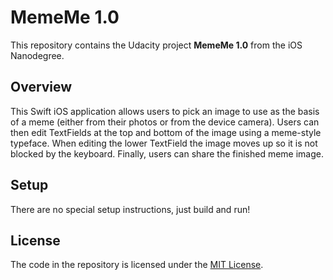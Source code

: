 # MemeMe 1.0

This repository contains the Udacity project **MemeMe 1.0** from the iOS Nanodegree.

## Overview

This Swift iOS application allows users to pick an image to use as the basis of a meme (either from their photos or from the device camera). Users can then edit TextFields at the top and bottom of the image using a meme-style typeface. When editing the lower TextField the image moves up so it is not blocked by the keyboard. Finally, users can share the finished meme image.

## Setup

There are no special setup instructions, just build and run!

## License

The code in the repository is licensed under the [MIT License](./LICENSE.txt).
